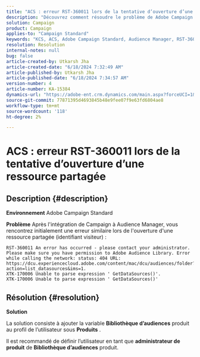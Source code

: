 ```yaml
---
title: "ACS : erreur RST-360011 lors de la tentative d’ouverture d’une ressource partagée"
description: "Découvrez comment résoudre le problème de Adobe Campaign Standard en raison duquel vous rencontrez une erreur lors de l’ouverture d’une ressource partagée."
solution: Campaign
product: Campaign
applies-to: "Campaign Standard"
keywords: "KCS, ACS, Adobe Campaign Standard, Audience Manager, RST-360011, erreur, ouvrir une ressource partagée"
resolution: Resolution
internal-notes: null
bug: false
article-created-by: Utkarsh Jha
article-created-date: "6/18/2024 7:32:49 AM"
article-published-by: Utkarsh Jha
article-published-date: "6/18/2024 7:34:57 AM"
version-number: 4
article-number: KA-15384
dynamics-url: "https://adobe-ent.crm.dynamics.com/main.aspx?forceUCI=1&pagetype=entityrecord&etn=knowledgearticle&id=9272baf0-442d-ef11-840b-6045bd06eea5"
source-git-commit: 77871395d4693845b48e9fee07f9e63fd6804ae8
workflow-type: tm+mt
source-wordcount: '118'
ht-degree: 2%

---
```


# ACS : erreur RST-360011 lors de la tentative d’ouverture d’une ressource partagée

## Description {#description}


<b>Environnement</b>
Adobe Campaign Standard

<b>Problème</b>
Après l&#39;intégration de Campaign à Audience Manager, vous rencontrez initialement une erreur similaire lors de l&#39;ouverture d&#39;une ressource partagée (identifiant visiteur) :


```
RST-360011 An error has occurred - please contact your administrator.
Please make sure you have permission to Adobe Audience Library. Error while calling the network: status: 404 URL: https://dcu.experiencecloud.adobe.com/content/mac/dcu/audiences/folder?action=list_datasources&ims=1.
XTK-170006 Unable to parse expression ' GetDataSources()'.
XTK-170006 Unable to parse expression ' GetDataSources()'
```





## Résolution {#resolution}


<b>Solution</b>

La solution consiste à ajouter la variable <b>Bibliothèque d’audiences</b> produit au profil de l’utilisateur sous <b>Produits</b> .

Il est recommandé de définir l’utilisateur en tant que <b>administrateur de produit</b> de <b>Bibliothèque d’audiences</b> produit.
